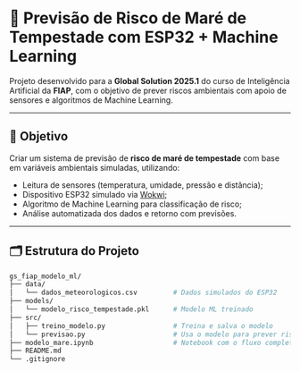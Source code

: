 # 🌊 Previsão de Risco de Maré de Tempestade com ESP32 + Machine Learning

Projeto desenvolvido para a **Global Solution 2025.1** do curso de Inteligência Artificial da **FIAP**, com o objetivo de prever riscos ambientais com apoio de sensores e algoritmos de Machine Learning.

---

## 🎯 Objetivo

Criar um sistema de previsão de **risco de maré de tempestade** com base em variáveis ambientais simuladas, utilizando:

- Leitura de sensores (temperatura, umidade, pressão e distância);
- Dispositivo ESP32 simulado via [Wokwi](https://wokwi.com);
- Algoritmo de Machine Learning para classificação de risco;
- Análise automatizada dos dados e retorno com previsões.

---

## 🗂️ Estrutura do Projeto

```bash
gs_fiap_modelo_ml/
├── data/
│   └── dados_meteorologicos.csv         # Dados simulados do ESP32
├── models/
│   └── modelo_risco_tempestade.pkl      # Modelo ML treinado
├── src/
│   ├── treino_modelo.py                 # Treina e salva o modelo
│   └── previsao.py                      # Usa o modelo para prever risco
├── modelo_mare.ipynb                    # Notebook com o fluxo completo
├── README.md
└── .gitignore
